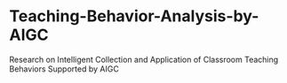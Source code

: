 # Teaching-Behavior-Analysis-by-AIGC
Research on Intelligent Collection and Application of Classroom Teaching Behaviors Supported by AIGC
